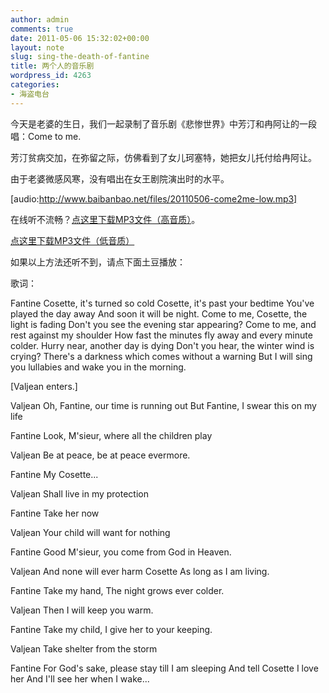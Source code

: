 ```yaml
---
author: admin
comments: true
date: 2011-05-06 15:32:02+00:00
layout: note
slug: sing-the-death-of-fantine
title: 两个人的音乐剧
wordpress_id: 4263
categories:
- 海盗电台
---
```


今天是老婆的生日，我们一起录制了音乐剧《悲惨世界》中芳汀和冉阿让的一段唱：Come to me.

芳汀贫病交加，在弥留之际，仿佛看到了女儿珂塞特，她把女儿托付给冉阿让。

由于老婆微感风寒，没有唱出在女王剧院演出时的水平。

[audio:http://www.baibanbao.net/files/20110506-come2me-low.mp3]

在线听不流畅？[点这里下载MP3文件（高音质）](http://www.baibanbao.net/files/20110506-come2me.mp3)。

[点这里下载MP3文件（低音质）](http://www.baibanbao.net/files/20110506-come2me-low.mp3)

如果以上方法还听不到，请点下面土豆播放：



歌词：

Fantine 
Cosette, it's turned so cold 
Cosette, it's past your bedtime 
You've played the day away 
And soon it will be night. 
Come to me, Cosette, the light is fading 
Don't you see the evening star appearing? 
Come to me, and rest against my shoulder 
How fast the minutes fly away and every minute colder. 
Hurry near, another day is dying 
Don't you hear, the winter wind is crying? 
There's a darkness which comes without a warning 
But I will sing you lullabies and wake you in the morning. 

[Valjean enters.] 

Valjean 
Oh, Fantine, our time is running out 
But Fantine, I swear this on my life 

Fantine 
Look, M'sieur, where all the children play 

Valjean 
Be at peace, be at peace evermore. 

Fantine 
My Cosette... 

Valjean 
Shall live in my protection 

Fantine 
Take her now 

Valjean 
Your child will want for nothing 

Fantine 
Good M'sieur, you come from God in Heaven. 

Valjean 
And none will ever harm Cosette 
As long as I am living. 

Fantine 
Take my hand, 
The night grows ever colder. 

Valjean 
Then I will keep you warm. 

Fantine 
Take my child, I give her to your keeping. 

Valjean 
Take shelter from the storm 

Fantine 
For God's sake, please stay till I am sleeping 
And tell Cosette I love her 
And I'll see her when I wake... 

